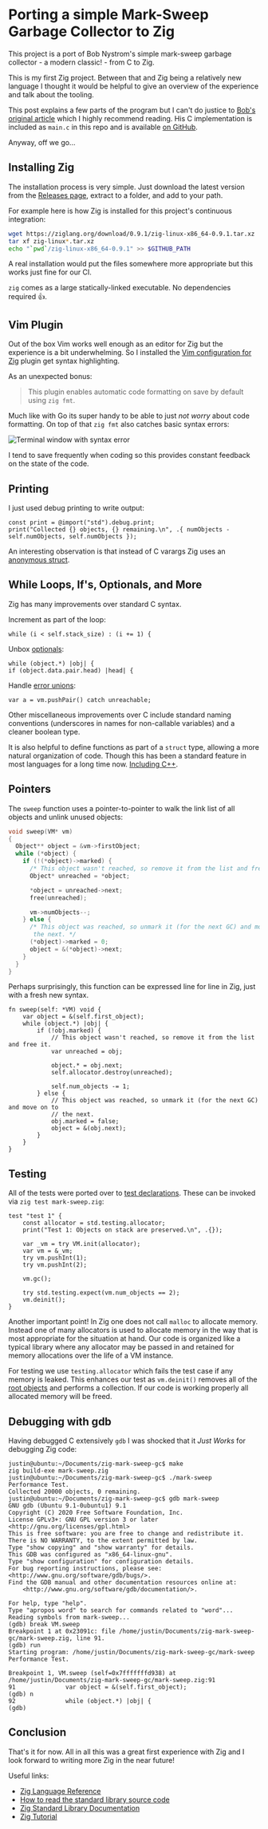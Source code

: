 # Porting a simple Mark-Sweep Garbage Collector to Zig

This project is a port of Bob Nystrom's simple mark-sweep garbage collector - a modern classic! - from C to Zig. 

This is my first Zig project. Between that and Zig being a relatively new language I thought it would be helpful to give an overview of the experience and talk about the tooling.

This post explains a few parts of the program but I can't do justice to [Bob's original article](https://journal.stuffwithstuff.com/2013/12/08/babys-first-garbage-collector/) which I highly recommend reading. His C implementation is included as `main.c` in this repo and is available [on GitHub](https://github.com/munificent/mark-sweep).

Anyway, off we go...

## Installing Zig

The installation process is very simple. Just download the latest version from the [Releases page](https://ziglang.org/download/), extract to a folder, and add to your path.

For example here is how Zig is installed for this project's continuous integration: 

```bash
wget https://ziglang.org/download/0.9.1/zig-linux-x86_64-0.9.1.tar.xz
tar xf zig-linux*.tar.xz
echo "`pwd`/zig-linux-x86_64-0.9.1" >> $GITHUB_PATH
```

A real installation would put the files somewhere more appropriate but this works just fine for our CI.

`zig` comes as a large statically-linked executable. No dependencies required :thumbsup:.

## Vim Plugin

Out of the box Vim works well enough as an editor for Zig but the experience is a bit underwhelming. So I installed the [Vim configuration for Zig](https://github.com/ziglang/zig.vim) plugin get syntax highlighting.

As an unexpected bonus:

> This plugin enables automatic code formatting on save by default using `zig fmt`.

Much like with Go its super handy to be able to just *not worry* about code formatting. On top of that `zig fmt` also catches basic syntax errors:

![Terminal window with syntax error](zig-fmt-syntax-error.webp "Terminal window with syntax error")

I tend to save frequently when coding so this provides constant feedback on the state of the code.

## Printing

I just used debug printing to write output:

```zig
const print = @import("std").debug.print;
print("Collected {} objects, {} remaining.\n", .{ numObjects - self.numObjects, self.numObjects });
```

An interesting observation is that instead of C varargs Zig uses an [anonymous struct](https://ziglang.org/documentation/master/#Anonymous-List-Literals). 

## While Loops, If's, Optionals, and More

Zig has many improvements over standard C syntax.

Increment as part of the loop:

```zig
while (i < self.stack_size) : (i += 1) {
```

Unbox [optionals](https://ziglang.org/documentation/master/#Optionals):

```zig
while (object.*) |obj| {
if (object.data.pair.head) |head| {
```

Handle [error unions](https://ziglang.org/documentation/master/#Error-Union-Type):

```zig
var a = vm.pushPair() catch unreachable;
```

Other miscellaneous improvements over C include standard naming conventions (underscores in names for non-callable variables) and a cleaner boolean type.

It is also helpful to define functions as part of a `struct` type, allowing a more natural organization of code. Though this has been a standard feature in most languages for a long time now. [Including C++](https://stackoverflow.com/a/13125960/101258).
## Pointers

The `sweep` function uses a pointer-to-pointer to walk the link list of all objects and unlink unused objects:

```c
void sweep(VM* vm)
{
  Object** object = &vm->firstObject;
  while (*object) {
    if (!(*object)->marked) {
      /* This object wasn't reached, so remove it from the list and free it. */
      Object* unreached = *object;

      *object = unreached->next;
      free(unreached);

      vm->numObjects--;
    } else {
      /* This object was reached, so unmark it (for the next GC) and move on to
       the next. */
      (*object)->marked = 0;
      object = &(*object)->next;
    }
  }
}
```

Perhaps surprisingly, this function can be expressed line for line in Zig, just with a fresh new syntax. 

```zig
fn sweep(self: *VM) void {
    var object = &(self.first_object);
    while (object.*) |obj| {
        if (!obj.marked) {
            // This object wasn't reached, so remove it from the list and free it.
            var unreached = obj;

            object.* = obj.next;
            self.allocator.destroy(unreached);

            self.num_objects -= 1;
        } else {
            // This object was reached, so unmark it (for the next GC) and move on to
            // the next.
            obj.marked = false;
            object = &(obj.next);
        }
    }
}
```

## Testing

All of the tests were ported over to [test declarations](https://ziglang.org/documentation/master/#Zig-Test). These can be invoked via `zig test mark-sweep.zig`:

```zig
test "test 1" {
    const allocator = std.testing.allocator;
    print("Test 1: Objects on stack are preserved.\n", .{});

    var _vm = try VM.init(allocator);
    var vm = &_vm;
    try vm.pushInt(1);
    try vm.pushInt(2);

    vm.gc();

    try std.testing.expect(vm.num_objects == 2);
    vm.deinit();
}
```

Another important point! In Zig one does not call `malloc` to allocate memory. Instead one of many allocators is used to allocate memory in the way that is most appropriate for the situation at hand. Our code is organized like a typical library where any allocator may be passed in and retained for memory allocations over the life of a VM instance. 

For testing we use `testing.allocator` which fails the test case if any memory is leaked. This enhances our test as `vm.deinit()` removes all of the [root objects](https://www.memorymanagement.org/glossary/r.html#term-root) and performs a collection. If our code is working properly all allocated memory will be freed.

## Debugging with gdb

Having debugged C extensively `gdb` I was shocked that it *Just Works* for debugging Zig code: 

```shell
justin@ubuntu:~/Documents/zig-mark-sweep-gc$ make
zig build-exe mark-sweep.zig
justin@ubuntu:~/Documents/zig-mark-sweep-gc$ ./mark-sweep 
Performance Test.
Collected 20000 objects, 0 remaining.
justin@ubuntu:~/Documents/zig-mark-sweep-gc$ gdb mark-sweep 
GNU gdb (Ubuntu 9.1-0ubuntu1) 9.1
Copyright (C) 2020 Free Software Foundation, Inc.
License GPLv3+: GNU GPL version 3 or later <http://gnu.org/licenses/gpl.html>
This is free software: you are free to change and redistribute it.
There is NO WARRANTY, to the extent permitted by law.
Type "show copying" and "show warranty" for details.
This GDB was configured as "x86_64-linux-gnu".
Type "show configuration" for configuration details.
For bug reporting instructions, please see:
<http://www.gnu.org/software/gdb/bugs/>.
Find the GDB manual and other documentation resources online at:
    <http://www.gnu.org/software/gdb/documentation/>.

For help, type "help".
Type "apropos word" to search for commands related to "word"...
Reading symbols from mark-sweep...
(gdb) break VM.sweep
Breakpoint 1 at 0x23091c: file /home/justin/Documents/zig-mark-sweep-gc/mark-sweep.zig, line 91.
(gdb) run
Starting program: /home/justin/Documents/zig-mark-sweep-gc/mark-sweep 
Performance Test.

Breakpoint 1, VM.sweep (self=0x7fffffffd938) at /home/justin/Documents/zig-mark-sweep-gc/mark-sweep.zig:91
91              var object = &(self.first_object);
(gdb) n
92              while (object.*) |obj| {
(gdb) 
```

## Conclusion

That's it for now. All in all this was a great first experience with Zig and I look forward to writing more Zig in the near future!

Useful links:

- [Zig Language Reference](https://ziglang.org/documentation/master/)
- [How to read the standard library source code](https://github.com/ziglang/zig/wiki/How-to-read-the-standard-library-source-code)
- [Zig Standard Library Documentation](https://ziglang.org/documentation/master/std/)
- [Zig Tutorial](https://ziglearn.org/)
